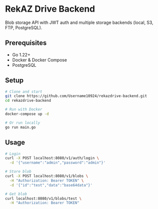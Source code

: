 # RekAZ Drive Backend

Blob storage API with JWT auth and multiple storage backends (local, S3, FTP, PostgreSQL).

## Prerequisites

- Go 1.22+
- Docker & Docker Compose
- PostgreSQL

## Setup

```bash
# Clone and start
git clone https://github.com/Username10924/rekazdrive-backend.git
cd rekazdrive-backend

# Run with Docker
docker-compose up -d

# Or run locally
go run main.go
```

## Usage

```bash
# Login
curl -X POST localhost:8080/v1/auth/login \
  -d '{"username":"admin","password":"admin"}'

# Store blob
curl -X POST localhost:8080/v1/blobs \
  -H "Authorization: Bearer TOKEN" \
  -d '{"id":"test","data":"base64data"}'

# Get blob
curl localhost:8080/v1/blobs/test \
  -H "Authorization: Bearer TOKEN"
```
